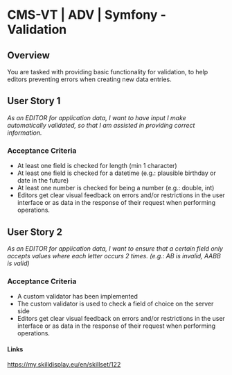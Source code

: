 # CMS-VT | ADV | Symfony - Validation

## Overview
You are tasked with providing basic functionality for validation, to help editors preventing errors when creating new data entries.

## User Story 1
*As an EDITOR for application data, I want to have input I make automatically validated, so that I am assisted in providing correct information.*

### Acceptance Criteria
- At least one field is checked for length (min 1 character)
- At least one field is checked for a datetime (e.g.: plausible birthday or date in the future)
- At least one number is checked for being a number (e.g.: double, int)
- Editors get clear visual feedback on errors and/or restrictions in the user interface or as data in the response of their request when performing operations.

## User Story 2
*As an EDITOR for application data, I want to ensure that a certain field only accepts values where each letter occurs 2 times. (e.g.: AB is invalid, AABB is valid)*

### Acceptance Criteria
- A custom validator has been implemented
- The custom validator is used to check a field of choice on the server side
- Editors get clear visual feedback on errors and/or restrictions in the user interface or as data in the response of their request when performing operations.

#### Links
https://my.skilldisplay.eu/en/skillset/122
